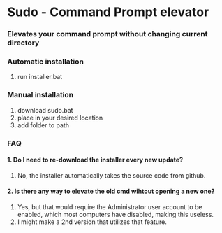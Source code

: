 # Sudo - Command Prompt elevator

### Elevates your command prompt without changing current directory

### Automatic installation
1. run installer.bat

### Manual installation
1. download sudo.bat
2. place in your desired location
3. add folder to path

### FAQ
#### 1. Do I need to re-download the installer every new update?
   1. No, the installer automatically takes the source code from github.
#### 2. Is there any way to elevate the old cmd wihtout opening a new one?
   1. Yes, but that would require the Administrator user account to be enabled, which most computers have disabled, making this useless.
   2. I might make a 2nd version that utilizes that feature.
